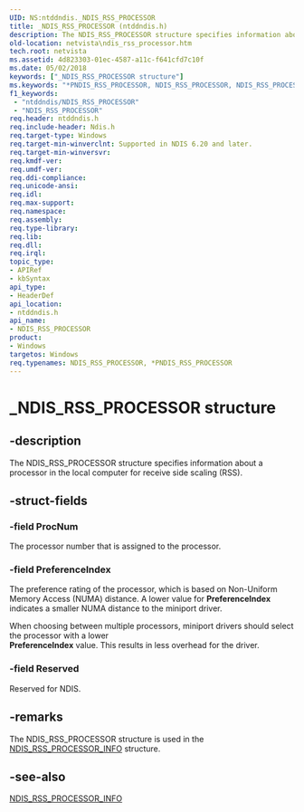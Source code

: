 ```yaml
---
UID: NS:ntddndis._NDIS_RSS_PROCESSOR
title: _NDIS_RSS_PROCESSOR (ntddndis.h)
description: The NDIS_RSS_PROCESSOR structure specifies information about a processor in the local computer for receive side scaling (RSS).
old-location: netvista\ndis_rss_processor.htm
tech.root: netvista
ms.assetid: 4d823303-01ec-4587-a11c-f641cfd7c10f
ms.date: 05/02/2018
keywords: ["_NDIS_RSS_PROCESSOR structure"]
ms.keywords: "*PNDIS_RSS_PROCESSOR, NDIS_RSS_PROCESSOR, NDIS_RSS_PROCESSOR structure [Network Drivers Starting with Windows Vista], PNDIS_RSS_PROCESSOR, PNDIS_RSS_PROCESSOR structure pointer [Network Drivers Starting with Windows Vista], _NDIS_RSS_PROCESSOR, ndis_processor_group_ref_cbab90a4-91cf-4df3-a9dc-94f3cacf2039.xml, netvista.ndis_rss_processor, ntddndis/NDIS_RSS_PROCESSOR, ntddndis/PNDIS_RSS_PROCESSOR"
f1_keywords:
 - "ntddndis/NDIS_RSS_PROCESSOR"
 - "NDIS_RSS_PROCESSOR"
req.header: ntddndis.h
req.include-header: Ndis.h
req.target-type: Windows
req.target-min-winverclnt: Supported in NDIS 6.20 and later.
req.target-min-winversvr: 
req.kmdf-ver: 
req.umdf-ver: 
req.ddi-compliance: 
req.unicode-ansi: 
req.idl: 
req.max-support: 
req.namespace: 
req.assembly: 
req.type-library: 
req.lib: 
req.dll: 
req.irql: 
topic_type:
- APIRef
- kbSyntax
api_type:
- HeaderDef
api_location:
- ntddndis.h
api_name:
- NDIS_RSS_PROCESSOR
product:
- Windows
targetos: Windows
req.typenames: NDIS_RSS_PROCESSOR, *PNDIS_RSS_PROCESSOR
---
```


# _NDIS_RSS_PROCESSOR structure


## -description


The NDIS_RSS_PROCESSOR structure specifies information about a processor in the local computer for
  receive side scaling (RSS).


## -struct-fields




### -field ProcNum

The processor number that is assigned to the processor.


### -field PreferenceIndex

The preference rating of the processor, which is based on Non-Uniform Memory Access (NUMA) distance.
      A lower value for 
      <b>PreferenceIndex</b> indicates a smaller NUMA distance to the miniport
      driver.

When choosing between multiple processors, miniport drivers should select the processor with a lower      
      <b>PreferenceIndex</b> value. This results in less overhead for the driver.


### -field Reserved

Reserved for NDIS.


## -remarks



The NDIS_RSS_PROCESSOR structure is used in the 
    <a href="https://docs.microsoft.com/windows-hardware/drivers/ddi/ntddndis/ns-ntddndis-_ndis_rss_processor_info">
    NDIS_RSS_PROCESSOR_INFO</a> structure.




## -see-also




<a href="https://docs.microsoft.com/windows-hardware/drivers/ddi/ntddndis/ns-ntddndis-_ndis_rss_processor_info">NDIS_RSS_PROCESSOR_INFO</a>
 

 

